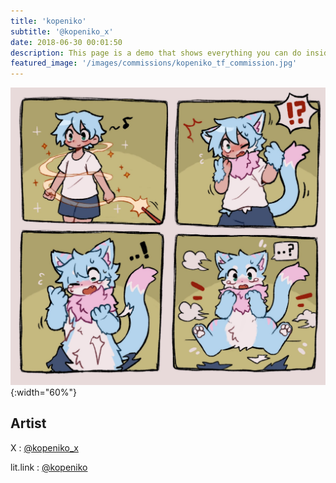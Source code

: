 ```yaml
---
title: 'kopeniko'
subtitle: '@kopeniko_x'
date: 2018-06-30 00:01:50
description: This page is a demo that shows everything you can do inside portfolio and blog posts.
featured_image: '/images/commissions/kopeniko_tf_commission.jpg'
---
```


![](/images/commissions/kopeniko_tf_commission.jpg){:width="60%"}

## Artist

X : [@kopeniko_x](https://twitter.com/kopeniko_x)

lit.link : [@kopeniko](https://lit.link/en/kopeniko)